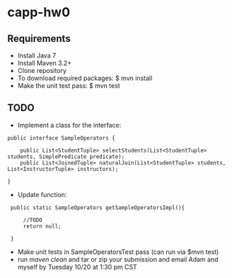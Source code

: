 # capp-hw0

## Requirements
 - Install Java 7
 - Install Maven 3.2+
 - Clone repository
 - To download required packages: $ mvn install  
 - Make the unit test pass: $ mvn test  

## TODO
 - Implement a class for the interface:
 ```
public interface SampleOperators {

     public List<StudentTuple> selectStudents(List<StudentTuple> students, SimplePredicate predicate);
     public List<JoinedTuple> naturalJoin(List<StudentTuple> students, List<InstructorTuple> instructors);

 }
 ```
 - Update function:
 ``` 
  public static SampleOperators getSampleOperatorsImpl(){
  
      //TODO
      return null;
  
  } 
  ```
 - Make unit tests in SampleOperatorsTest pass (can run via $mvn test) 
 - run *maven clean* and tar or zip your submission and email Adam and myself by Tuesday 10/20 at 1:30 pm CST
